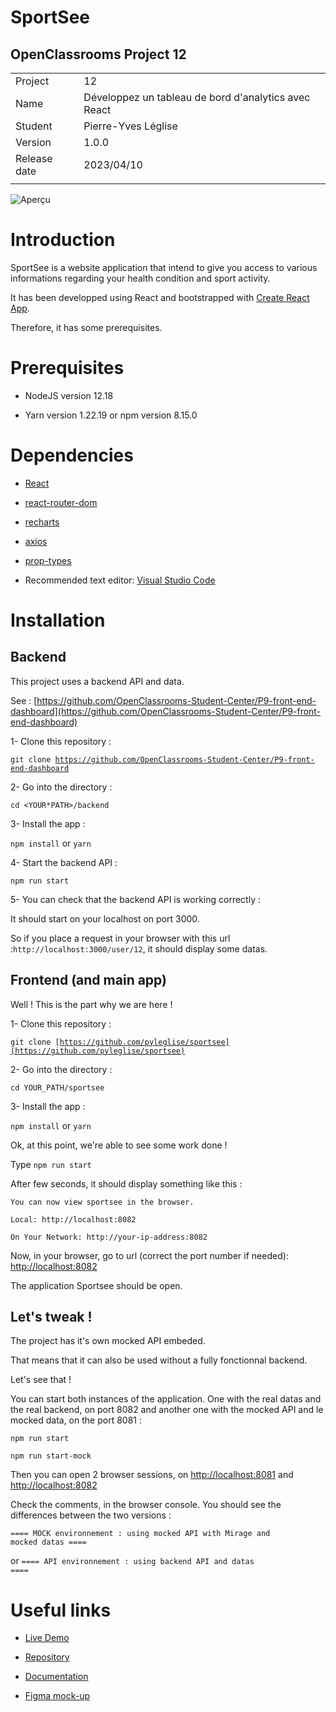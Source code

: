 # SportSee

## OpenClassrooms Project 12

|              |                                                      |
| ------------ | ---------------------------------------------------- |
| Project      | 12                                                   |
| Name         | Développez un tableau de bord d'analytics avec React |
| Student      | Pierre-Yves Léglise                                  |
| Version      | 1.0.0                                                |
| Release date | 2023/04/10                                           |
|              |                                                      |

![Aperçu](https://www.axialdata.net/oc/p12-snapshot.jpg)

# Introduction

SportSee is a website application that intend to give you access to various informations regarding your health condition and sport activity.

It has been developped using React and bootstrapped with [Create React App](https://github.com/facebook/create-react-app).

Therefore, it has some prerequisites.

# Prerequisites

- NodeJS version 12.18

- Yarn version 1.22.19 or npm version 8.15.0

# Dependencies

- [React](https://reactjs.org/)

- [react-router-dom](https://reactrouter.com/web/guides/quick-start)

- [recharts](https://recharts.org/en-US/)

- [axios](https://axios-http.com/)

- [prop-types](https://github.com/facebook/prop-types)

- Recommended text editor: [Visual Studio Code](https://code.visualstudio.com/)

# Installation

## Backend

This project uses a backend API and data.

See : [https://github.com/OpenClassrooms-Student-Center/P9-front-end-dashboard](https://github.com/OpenClassrooms-Student-Center/P9-front-end-dashboard)

1- Clone this repository :

<code>git clone https://github.com/OpenClassrooms-Student-Center/P9-front-end-dashboard</code>

2- Go into the directory :

<code>cd <YOUR\*PATH>/backend</code>

3- Install the app :

<code>npm install</code> or <code>yarn</code>

4- Start the backend API :

<code>npm run start</code>

5- You can check that the backend API is working correctly :

It should start on your localhost on port 3000.

So if you place a request in your browser with this url :<code>http://localhost:3000/user/12</code>, it should display some datas.

## Frontend (and main app)

Well ! This is the part why we are here !

1- Clone this repository :

<code>git clone [https://github.com/pyleglise/sportsee](https://github.com/pyleglise/sportsee)</code>

2- Go into the directory :

<code>cd YOUR_PATH/sportsee</code>

3- Install the app :

<code>npm install</code> or <code>yarn</code>

Ok, at this point, we're able to see some work done !

Type <code>npm run start</code>

After few seconds, it should display something like this :

<code>You can now view sportsee in the browser.\
Local: http://localhost:8082 \
On Your Network: http://your-ip-address:8082</code>

Now, in your browser, go to url (correct the port number if needed): [http://localhost:8082](http://localhost:8082)

The application Sportsee should be open.

## Let's tweak !

The project has it's own mocked API embeded.

That means that it can also be used without a fully fonctionnal backend.

Let's see that !

You can start both instances of the application. One with the real datas and the real backend, on port 8082 and another one with the mocked API and le mocked data, on the port 8081 :

<code>npm run start\
 npm run start-mock</code>

Then you can open 2 browser sessions, on [http://localhost:8081](http://localhost:8081) and [http://localhost:8082](http://localhost:8082)

Check the comments, in the browser console. You should see the differences between the two versions :

<code>==== MOCK environnement : using mocked API with Mirage and mocked datas ==== </code>

or <code>==== API environnement : using backend API and datas ====</code>

# Useful links

- [Live Demo](https://www.axialdata.net/oc/p12/build/)

- [Repository](https://github.com/pyleglise/sportsee)

- [Documentation](https://www.axialdata.net/oc/p12/docs/)

- [Figma mock-up](https://www.figma.com/file/BMomGVZqLZb811mDMShpLu/UI-design-Sportify-FR?node-id=1%3A2)
